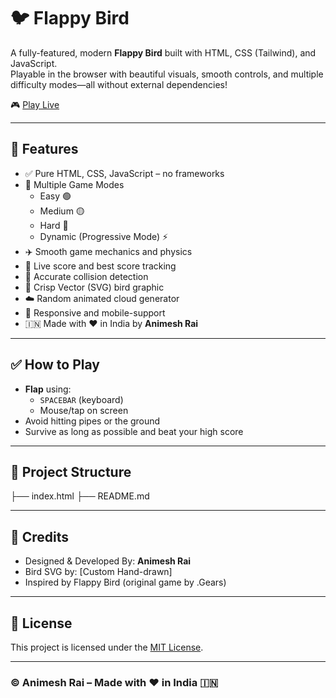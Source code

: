 # 🐦 Flappy Bird 

A fully-featured, modern **Flappy Bird** built with HTML, CSS (Tailwind), and JavaScript.  
Playable in the browser with beautiful visuals, smooth controls, and multiple difficulty modes—all without external dependencies!

🎮 [Play Live](https://animeshkumarrai.github.io/flappy-bird/)

---

## 🚀 Features

- ✅ Pure HTML, CSS, JavaScript – no frameworks
- 🐣 Multiple Game Modes
  - Easy 🟢
  - Medium 🟡
  - Hard 🔴
  - Dynamic (Progressive Mode) ⚡
- ✈️ Smooth game mechanics and physics
- 🥇 Live score and best score tracking
- 🧠 Accurate collision detection
- 🎨 Crisp Vector (SVG) bird graphic
- ☁️ Random animated cloud generator
- 📱 Responsive and mobile-support
- 🇮🇳 Made with ❤️ in India by **Animesh Rai**

---


## ✅ How to Play

- **Flap** using:
  - `SPACEBAR` (keyboard)
  - Mouse/tap on screen
- Avoid hitting pipes or the ground
- Survive as long as possible and beat your high score

---

## 📁 Project Structure

├── index.html 
├── README.md 


---

## 📜 Credits

- Designed & Developed By: **Animesh Rai**
- Bird SVG by: [Custom Hand-drawn]
- Inspired by Flappy Bird (original game by .Gears)

---

## 📄 License

This project is licensed under the [MIT License](LICENSE).

---

### © Animesh Rai – Made with ❤️ in India 🇮🇳

